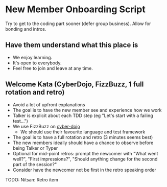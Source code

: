 # New Member Onboarding Script

Try to get to the coding part sooner (defer group business). Allow for bonding and intros.

## Have them understand what this place is

- We enjoy learning.
- It's open to everybody.
- Feel free to join and leave at any time.

## Welcome Kata (CyberDojo, FizzBuzz, 1 full rotation and retro)

- Avoid a lot of upfront explanations
- The goal is to have the new member see and experience how we work
- Talker is explicit about each TDD step (eg "Let's start with a failing test...")
- We use FizzBuzz on [cyber-dojo](https://cyber-dojo.org)
  - We should use their favourite language and test framework
- The goal is to have a full rotation and retro (3 minutes seems best)
- The new members ideally should have a chance to observe before being Talker or Typer
- Optional for mid-point retros: prompt the newcomer with "What went well?", "First impressions?", "Should anything change for the second part of the session?"
- Consider have the newcomer not be first in the retro speaking order


TODO: Nitsan: Retro item